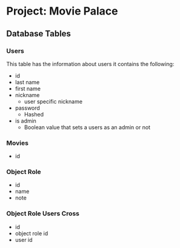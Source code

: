 # Project: Movie Palace
## Database Tables
### Users
This table has the information about users
it contains the following:
- id
- last name
- first name
- nickname
  - user specific nickname
- password
  - Hashed
- is admin
  - Boolean value that sets a users as an admin or not
### Movies
- id
### Object Role
- id
- name
- note
### Object Role Users Cross
- id
- object role id
- user id
